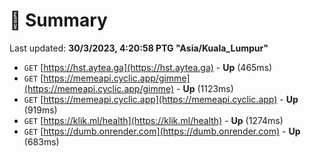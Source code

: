 # 📖 Summary
Last updated: **30/3/2023, 4:20:58 PTG "Asia/Kuala_Lumpur"**

- `GET` [https://hst.aytea.ga](https://hst.aytea.ga) - **Up** (465ms)
- `GET` [https://memeapi.cyclic.app/gimme](https://memeapi.cyclic.app/gimme) - **Up** (1123ms)
- `GET` [https://memeapi.cyclic.app](https://memeapi.cyclic.app) - **Up** (919ms)
- `GET` [https://klik.ml/health](https://klik.ml/health) - **Up** (1274ms)
- `GET` [https://dumb.onrender.com](https://dumb.onrender.com) - **Up** (683ms)
